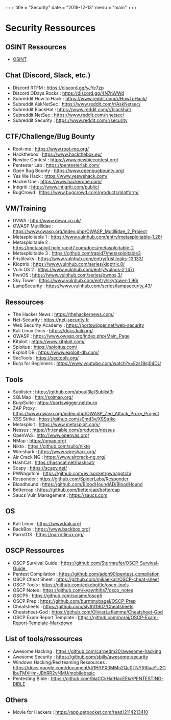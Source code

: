 +++
title = "Security"
date = "2019-12-13"
menu = "main"
+++

# Security Ressources

## OSINT Ressources

* [OSINT](https://github.com/tzkuat/Ressources/blob/master/OSINT.md)

## Chat (Discord, Slack, etc.)

* Discord RTFM : https://discord.gg/yJYc7zp
* Discord ODays.Rocks : https://discord.gg/4N7nWWd
* Subreddit How to Hack : https://www.reddit.com/r/HowToHack/ 
* Subreddit AskNetSec : https://www.reddit.com/r/AskNetsec/ 
* Subreddit BlackHat : https://www.reddit.com/r/blackhat/ 
* Subreddit NetSec : https://www.reddit.com/r/netsec/
* Subreddit Security : https://www.reddit.com/r/security

## CTF/Challenge/Bug Bounty 

* Root-me : https://www.root-me.org/ 
* Hackthebox : https://www.hackthebox.eu/ 
* Newbie Contest : https://www.newbiecontest.org/ 
* Pentester Lab : https://pentesterlab.com/ 
* Open Bug Bounty : https://www.openbugbounty.org/ 
* Yes We Hack : https://www.yeswehack.com/ 
* HackerOne : https://www.hackerone.com/ 
* Intigriti : https://www.intigriti.com/public/ 
* BugCrowd : https://www.bugcrowd.com/products/platform/ 

## VM/Training

* DVWA : http://www.dvwa.co.uk/ 
* OWASP Mutillidae : https://www.owasp.org/index.php/OWASP_Mutillidae_2_Project 
* Metasploitable 1 : https://www.vulnhub.com/entry/metasploitable-1,28/ 
* Metasploitable 2 : https://metasploit.help.rapid7.com/docs/metasploitable-2
* Metasploitable 3 : https://github.com/rapid7/metasploitable3 
* Fristileaks : https://www.vulnhub.com/entry/fristileaks-13,133/ 
* Kioptrix : https://www.vulnhub.com/series/kioptrix,8/ 
* Vuln OS 2 : https://www.vulnhub.com/entry/vulnos-2,147/ 
* PwnOS : https://www.vulnhub.com/series/pwnos,3/ 
* Sky Tower : https://www.vulnhub.com/entry/skytower-1,96/ 
* LampSecurity : https://www.vulnhub.com/series/lampsecurity,43/

## Ressources 

* The Hacker News : https://thehackernews.com/ 
* Net-Security : https://net-security.fr
* Web Security Academy : https://portswigger.net/web-security 
* Kali Linux Docs : https://docs.kali.org/
* OWASP : https://www.owasp.org/index.php/Main_Page 
* Kitploit : https://www.kitploit.com/ 
* Sploitus : https://sploitus.com/ 
* Exploit DB : https://www.exploit-db.com/
* SecTools : https://sectools.org/ 
* Burp for Beginners : https://www.youtube.com/watch?v=Ezs19sj04DU 

## Tools 

* Sublister : https://github.com/aboul3la/Sublist3r 
* SQLMap : http://sqlmap.org/
* BurpSuite : https://portswigger.net/burp 
* ZAP Proxy : https://www.owasp.org/index.php/OWASP_Zed_Attack_Proxy_Project
* XSS Strike : https://github.com/s0md3v/XSStrike 
* Metasploit : https://www.metasploit.com/ 
* Nessus : https://fr.tenable.com/products/nessus
* OpenVAS : http://www.openvas.org/ 
* NMap : https://nmap.org/ 
* Nikto : https://github.com/sullo/nikto
* Wireshark : https://www.wireshark.org/ 
* Air Crack NG : https://www.aircrack-ng.org/
* HashCat : https://hashcat.net/hashcat/ 
* Scapy : https://scapy.net/ 
* PWNagotchi : https://github.com/evilsocket/pwnagotchi
* Responder : https://github.com/SpiderLabs/Responder 
* Bloodhound : https://github.com/BloodHoundAD/BloodHound 
* Bettercap : https://github.com/bettercap/bettercap
* Saucs Vuln Management : https://saucs.com

## OS 

* Kali Linux : https://www.kali.org/ 
* BackBox : https://www.backbox.org/ 
* ParrotOS : https://parrotlinux.org/ 

## OSCP Ressources 

* OSCP Survival Guide : https://github.com/Sturmrufer/OSCP-Survival-Guide_
* Pentest Compilation : https://github.com/adon90/pentest_compilation
* OSCP Cheat Sheet : https://github.com/mikaelkall/OSCP-cheat-sheet
* OSCP Tools : https://github.com/cokebottle/oscp-tools
* OSCP Notes : https://github.com/kyawthiha7/oscp_notes
* OSCP5 : https://github.com/sojamo/oscp5
* OSCP Prep : https://github.com/burntmybagel/OSCP-Prep
* Cheatsheets : https://github.com/slyth11907/Cheatsheets
* Cheatsheet-God : https://github.com/OlivierLaflamme/Cheatsheet-God
* OSCP Exam Report Template : https://github.com/noraj/OSCP-Exam-Report-Template-Markdown 

## List of tools/ressources 

* Awesome Hacking : https://github.com/carpedm20/awesome-hacking
* Awesome Security : https://github.com/sbilly/awesome-security 
* Windows Hacking/Red teaming Ressources : https://docs.google.com/document/d/1HYPX0MMn2Qc0TNYRRIaaYU2GIbuTMXHm-JBhRR2vNMU/mobilebasic
* Pentesting Bible : https://github.com/blaCCkHatHacEEkr/PENTESTING-BIBLE

## Others 

* Movie for Hackers : https://app.getpocket.com/read/2114213410
